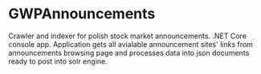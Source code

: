 # GWPAnnouncements
Crawler and indexer for polish stock market announcements. .NET Core console app.
Application gets all avialable announcement sites' links from announcements browsing page and processes data into json documents ready to post into solr engine.
